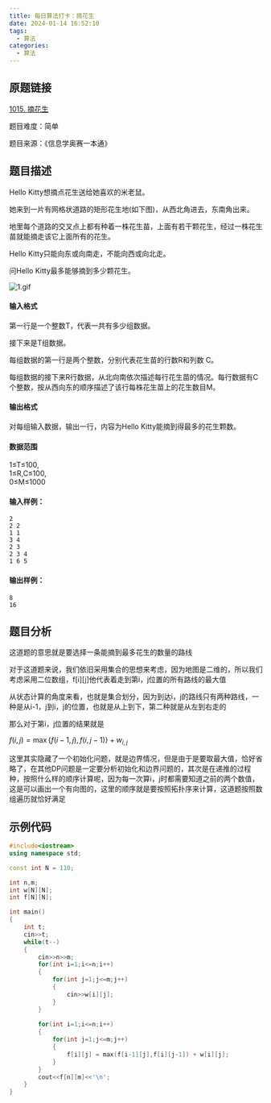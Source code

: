 ```yaml
---
title: 每日算法打卡：摘花生
date: 2024-01-14 16:52:10
tags:
  - 算法
categories:
  - 算法
---
```


## 原题链接

[1015. 摘花生](https://www.acwing.com/problem/content/1017/)

题目难度：简单

题目来源：《信息学奥赛一本通》

## 题目描述

Hello Kitty想摘点花生送给她喜欢的米老鼠。

她来到一片有网格状道路的矩形花生地(如下图)，从西北角进去，东南角出来。

地里每个道路的交叉点上都有种着一株花生苗，上面有若干颗花生，经过一株花生苗就能摘走该它上面所有的花生。

Hello Kitty只能向东或向南走，不能向西或向北走。

问Hello Kitty最多能够摘到多少颗花生。

![1.gif](https://cdn.acwing.com/media/article/image/2019/09/12/19_a8509f26d5-1.gif)

#### 输入格式

第一行是一个整数T，代表一共有多少组数据。

接下来是T组数据。

每组数据的第一行是两个整数，分别代表花生苗的行数R和列数 C。

每组数据的接下来R行数据，从北向南依次描述每行花生苗的情况。每行数据有C个整数，按从西向东的顺序描述了该行每株花生苗上的花生数目M。

#### 输出格式

对每组输入数据，输出一行，内容为Hello Kitty能摘到得最多的花生颗数。

#### 数据范围

1≤T≤100,  
1≤R,C≤100,  
0≤M≤1000

#### 输入样例：

```
2
2 2
1 1
3 4
2 3
2 3 4
1 6 5 
```

#### 输出样例：

```
8
16 
```

## 题目分析

这道题的意思就是要选择一条能摘到最多花生的数量的路线

对于这道题来说，我们依旧采用集合的思想来考虑，因为地图是二维的，所以我们考虑采用二位数组，f\[i\]\[j\]他代表着走到第i，j位置的所有路线的最大值

从状态计算的角度来看，也就是集合划分，因为到达i，j的路线只有两种路线，一种是从i-1，j到i，j的位置，也就是从上到下，第二种就是从左到右走的

那么对于第i，j位置的结果就是

$f(i,j)=\max\{f(i-1,j),f(i,j-1)\}+w_{i,j}$

这里其实隐藏了一个初始化问题，就是边界情况，但是由于是要取最大值，恰好省略了，在其他DP问题是一定要分析初始化和边界问题的，其次是在递推的过程种，按照什么样的顺序计算呢，因为每一次算i，j时都需要知道之前的两个数值，这是可以画出一个有向图的，这里的顺序就是要按照拓扑序来计算，这道题按照数组遍历就恰好满足

## 示例代码

```cpp
#include<iostream>
using namespace std;

const int N = 110;

int n,m;
int w[N][N];
int f[N][N];

int main()
{
    int t;
    cin>>t;
    while(t--)
    {
        cin>>n>>m;
        for(int i=1;i<=n;i++)
        {
            for(int j=1;j<=m;j++)
            {
                cin>>w[i][j];
            }
        }
        
        for(int i=1;i<=n;i++)
        {
            for(int j=1;j<=m;j++)
            {
                f[i][j] = max(f[i-1][j],f[i][j-1]) + w[i][j];
            }
        }
        cout<<f[n][m]<<'\n';
    }
}
```

